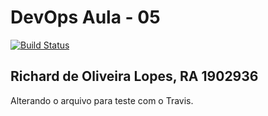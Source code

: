 # DevOps Aula - 05

[![Build Status](https://travis-ci.org/ricxlopes/devops-aula05.svg?branch=master)](https://travis-ci.org/ricxlopes/devops-aula05)

## Richard de Oliveira Lopes, RA 1902936

Alterando o arquivo para teste com o Travis.
